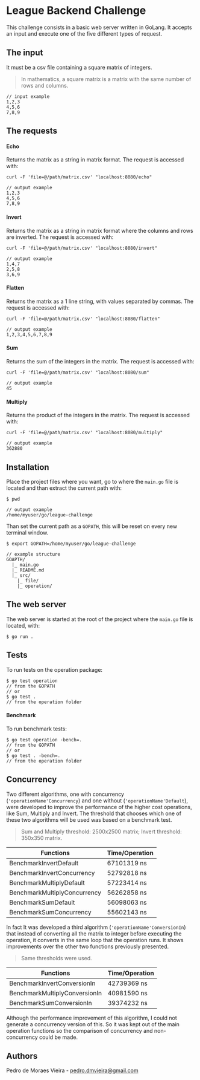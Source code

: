 # League Backend Challenge

This challenge consists in a basic web server written in GoLang. It accepts an input and execute one of the five 
different types of request.

## The input

It must be a csv file containing a square matrix of integers.
> In mathematics, a square matrix is a matrix with the same number of rows and columns.
```
// input example
1,2,3
4,5,6
7,8,9
```
## The requests

#### Echo
Returns the matrix as a string in matrix format. The request is accessed with:
```
curl -F 'file=@/path/matrix.csv' "localhost:8080/echo"

// output example
1,2,3
4,5,6
7,8,9
``` 

#### Invert
Returns the matrix as a string in matrix format where the columns and rows are inverted. The request is accessed with:
```
curl -F 'file=@/path/matrix.csv' "localhost:8080/invert"

// output example
1,4,7
2,5,8
3,6,9
``` 

#### Flatten
Returns the matrix as a 1 line string, with values separated by commas. The request is accessed with:
```
curl -F 'file=@/path/matrix.csv' "localhost:8080/flatten"

// output example
1,2,3,4,5,6,7,8,9
``` 

#### Sum
Returns the sum of the integers in the matrix. The request is accessed with:
```
curl -F 'file=@/path/matrix.csv' "localhost:8080/sum"

// output example
45
``` 

#### Multiply
Returns the product of the integers in the matrix. The request is accessed with:
```
curl -F 'file=@/path/matrix.csv' "localhost:8080/multiply"

// output example
362880
``` 
## Installation
Place the project files where you want, go to where the `main.go` file is located and than extract the current path with:
```
$ pwd

// output example
/home/myuser/go/league-challenge
```
Than set the current path as a `GOPATH`, this will be reset on every new terminal window.
```
$ export GOPATH=/home/myuser/go/league-challenge

// example structure
GOAPTH/
  |_ main.go
  |_ README.md
  |_ src/
    |_ file/
    |_ operation/
```

## The web server
The web server is started at the root of the project where the `main.go` file is located, with:
```
$ go run .
```

## Tests
To run tests on the operation package:
```
$ go test operation
// from the GOPATH
// or
$ go test .
// from the operation folder

```
#### Benchmark
To run benchmark tests:
```
$ go test operation -bench=.
// from the GOPATH
// or
$ go test . -bench=.
// from the operation folder

```

## Concurrency
Two different algorithms, one with concurrency (`'operationName'Concurrency`) and one without (`'operationName'Default`), were developed to improve the performance of the higher 
cost operations, like Sum, Multiply and Invert. The threshold that chooses which one of these two algorithms will be 
used was based on a benchmark test.
> Sum and Multiply threshold: 2500x2500 matrix; Invert threshold: 350x350 matrix.

| Functions                    | Time/Operation |
|------------------------------|----------------|
| BenchmarkInvertDefault       | 67101319 ns |
| BenchmarkInvertConcurrency   | 52792818 ns |
| BenchmarkMultiplyDefault     | 57223414 ns |
| BenchmarkMultiplyConcurrency | 56262858 ns |
| BenchmarkSumDefault          | 56098063 ns |
| BenchmarkSumConcurrency      | 55602143 ns |

In fact It was developed a third algorithm (`'operationName'ConversionIn`) that instead of converting all the matrix to integer before 
executing the operation, it converts in the same loop that the operation runs. It shows improvements over the other two 
functions previously presented.
> Same thresholds were used.

| Functions                     | Time/Operation |
|-------------------------------|----------------|
| BenchmarkInvertConversionIn   | 42739369 ns |
| BenchmarkMultiplyConversionIn | 40981590 ns |
| BenchmarkSumConversionIn      | 39374232 ns |

Although the performance improvement of this algorithm, I could not generate a concurrency version of this. So it was kept 
out of the main operation functions so the comparison of concurrency and non-concurrency could be made.
## Authors
Pedro de Moraes Vieira - pedro.dmvieira@gmail.com

